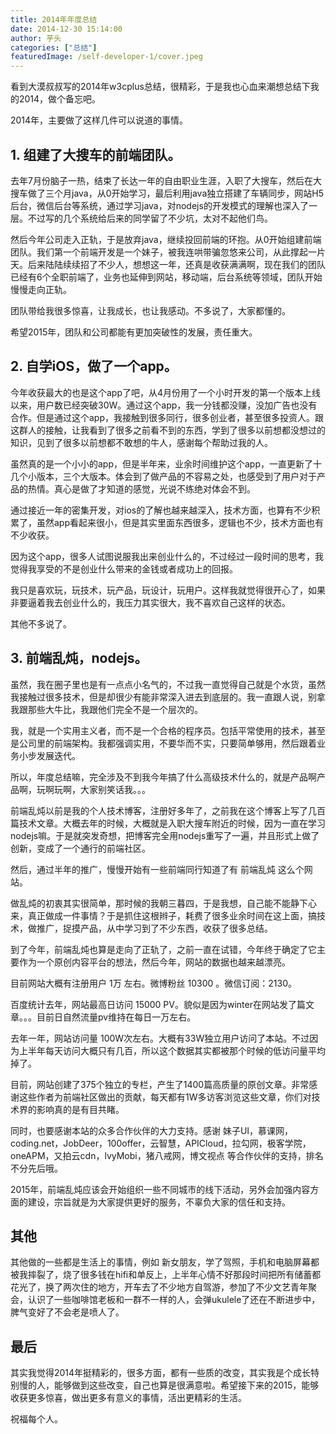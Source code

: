 ```yaml
---
title: 2014年年度总结
date: 2014-12-30 15:14:00
author: 芋头
categories: ["总结"]
featuredImage: /self-developer-1/cover.jpeg
---
```

看到大漠叔叔写的2014年w3cplus总结，很精彩，于是我也心血来潮想总结下我的2014，做个备忘吧。

2014年，主要做了这样几件可以说道的事情。

## 1. 组建了大搜车的前端团队。
去年7月份脑子一热，结束了长达一年的自由职业生涯，入职了大搜车，然后在大搜车做了三个月java，从0开始学习，最后利用java独立搭建了车辆同步，网站H5后台，微信后台等系统，通过学习java，对nodejs的开发模式的理解也深入了一层。不过写的几个系统给后来的同学留了不少坑，太对不起他们鸟。

然后今年公司走入正轨，于是放弃java，继续投回前端的环抱。从0开始组建前端团队。我们第一个前端开发是一个妹子，被我连哄带骗忽悠来公司，从此撑起一片天。后来陆陆续续招了不少人，想想这一年，还真是收获满满啊，现在我们的团队已经有6个全职前端了，业务也延伸到网站，移动端，后台系统等领域，团队开始慢慢走向正轨。

团队带给我很多惊喜，让我成长，也让我感动。不多说了，大家都懂的。

希望2015年，团队和公司都能有更加突破性的发展，责任重大。

## 2. 自学iOS，做了一个app。
今年收获最大的也是这个app了吧，从4月份用了一个小时开发的第一个版本上线以来，用户数已经突破30W。通过这个app，我一分钱都没赚，没加广告也没有合作。但是通过这个app，我接触到很多同行，很多创业者，甚至很多投资人。跟这群人的接触，让我看到了很多之前看不到的东西，学到了很多以前想都没想过的知识，见到了很多以前想都不敢想的牛人，感谢每个帮助过我的人。

虽然真的是一个小小的app，但是半年来，业余时间维护这个app，一直更新了十几个小版本，三个大版本。体会到了做产品的不容易之处，也感受到了用户对于产品的热情。真心是做了才知道的感觉，光说不练绝对体会不到。

通过接近一年的密集开发，对ios的了解也越来越深入，技术方面，也算有不少积累了，虽然app看起来很小，但是其实里面东西很多，逻辑也不少，技术方面也有不少收获。

因为这个app，很多人试图说服我出来创业什么的，不过经过一段时间的思考，我觉得我享受的不是创业什么带来的金钱或者成功上的回报。

我只是喜欢玩，玩技术，玩产品，玩设计，玩用户。这样我就觉得很开心了，如果非要逼着我去创业什么的，我压力其实很大，我不喜欢自己这样的状态。

其他不多说了。

## 3. 前端乱炖，nodejs。
虽然，我在圈子里也是有一点点小名气的，不过我一直觉得自己就是个水货，虽然我接触过很多技术，但是却很少有能非常深入进去到底层的。我一直跟人说，别拿我跟那些大牛比，我跟他们完全不是一个层次的。

我，就是一个实用主义者，而不是一个合格的程序员。包括平常使用的技术，甚至是公司里的前端架构。我都强调实用，不要华而不实，只要简单够用，然后跟着业务小步发展迭代。

所以，年度总结嘛，完全涉及不到我今年搞了什么高级技术什么的，就是产品啊产品啊，玩啊玩啊，大家别笑话我。。。

前端乱炖以前是我的个人技术博客，注册好多年了，之前我在这个博客上写了几百篇技术文章。大概去年的时候，大概就是入职大搜车附近的时候，因为一直在学习nodejs嘛。于是就突发奇想，把博客完全用nodejs重写了一遍，并且形式上做了创新，变成了一个通行的前端社区。

然后，通过半年的推广，慢慢开始有一些前端同行知道了有 前端乱炖 这么个网站。

做乱炖的初衷其实很简单，那时候的我朝三暮四，于是我想，自己能不能静下心来，真正做成一件事情？于是抓住这根辫子，耗费了很多业余时间在这上面，搞技术，做推广，捉摸产品，从中学习到了不少东西，收获了很多总结。

到了今年，前端乱炖也算是走向了正轨了，之前一直在试错，今年终于确定了它主要作为一个原创内容平台的想法，然后今年，网站的数据也越来越漂亮。

目前网站大概有注册用户 1万 左右。微博粉丝 10300 。微信订阅：2130。

百度统计去年，网站最高日访问 15000 PV。貌似是因为winter在网站发了篇文章。。。目前日自然流量pv维持在每日一万左右。

去年一年，网站访问量 100W次左右。大概有33W独立用户访问了本站。不过因为上半年每天访问大概只有几百，所以这个数据其实都被那个时候的低访问量平均掉了。

目前，网站创建了375个独立的专栏，产生了1400篇高质量的原创文章。非常感谢这些作者为前端社区做出的贡献，每天都有1W多访客浏览这些文章，你们对技术界的影响真的是有目共睹。

同时，也要感谢本站的众多合作伙伴的大力支持。感谢 妹子UI，慕课网，coding.net，JobDeer，100offer，云智慧，APICloud，拉勾网，极客学院，oneAPM，又拍云cdn，lvyMobi，猪八戒网，博文视点 等合作伙伴的支持，排名不分先后哦。

2015年，前端乱炖应该会开始组织一些不同城市的线下活动，另外会加强内容方面的建设，宗旨就是为大家提供更好的服务，不辜负大家的信任和支持。

## 其他
其他做的一些都是生活上的事情，例如 新女朋友，学了驾照，手机和电脑屏幕都被我摔裂了，烧了很多钱在hifi和单反上，上半年心情不好那段时间把所有储蓄都花光了，换了两次住的地方，开车去了不少地方自驾游，参加了不少文艺青年聚会，认识了一些咖啡馆老板和一群不一样的人，会弹ukulele了还在不断进步中，脾气变好了不会老是喷人了。

## 最后
其实我觉得2014年挺精彩的，很多方面，都有一些质的改变，其实我是个成长特别慢的人，能够做到这些改变，自己也算是很满意啦。希望接下来的2015，能够收获更多惊喜，做出更多有意义的事情，活出更精彩的生活。

祝福每个人。